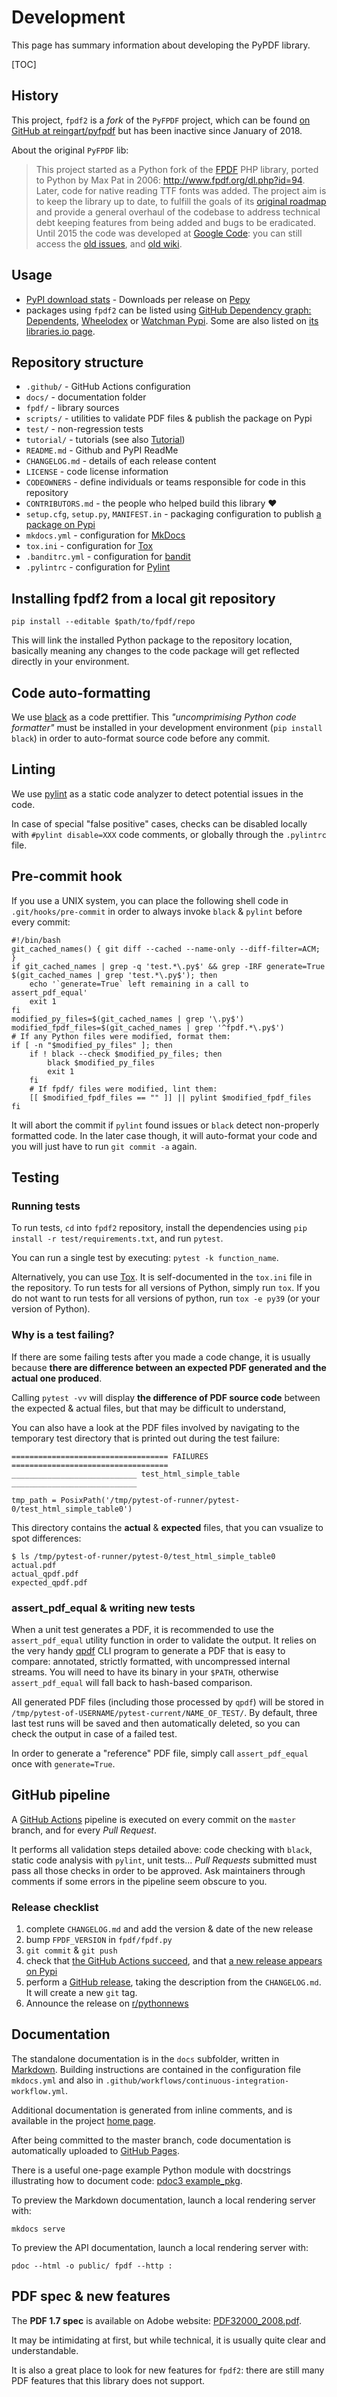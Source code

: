 # Development #

This page has summary information about developing the PyPDF library.

[TOC]

## History ##

This project, `fpdf2` is a _fork_ of the `PyFPDF` project, which can be found
[on GitHub at reingart/pyfpdf](https://github.com/reingart/pyfpdf)
but has been inactive since January of 2018.

About the original `PyFPDF` lib:

> This project started as a Python fork of the [FPDF](http://fpdf.org/) PHP library,
> ported to Python by Max Pat in 2006: <http://www.fpdf.org/dl.php?id=94>.
> Later, code for native reading TTF fonts was added.
> The project aim is to keep the library up to date, to fulfill the goals of its
> [original roadmap](https://github.com/reingart/pyfpdf/wiki/Roadmap) and provide
> a general overhaul of the codebase to address technical debt keeping features from being added
> and bugs to be eradicated.
> Until 2015 the code was developed at [Google Code](https://code.google.com/p/pyfpdf/):
> you can still access the [old issues](https://github.com/reingart/pyfpdf_googlecode/issues),
> and [old wiki](https://github.com/reingart/pyfpdf_googlecode/tree/wiki).


## Usage ##

- [PyPI download stats](https://pypistats.org/packages/fpdf2) - Downloads per release on [Pepy](https://pepy.tech/project/fpdf2)
- packages using `fpdf2` can be listed using [GitHub Dependency graph: Dependents](https://github.com/PyFPDF/fpdf2/network/dependents),
[Wheelodex](https://www.wheelodex.org/projects/fpdf2/rdepends/) or [Watchman Pypi](http://www.watchman-pypi.com).
Some are also listed on [its libraries.io page](https://libraries.io/pypi/fpdf2).


## Repository structure ##

  * `.github/` - GitHub Actions configuration
  * `docs/` - documentation folder
  * `fpdf/` - library sources
  * `scripts/` - utilities to validate PDF files & publish the package on Pypi
  * `test/` - non-regression tests
  * `tutorial/` - tutorials (see also [Tutorial](Tutorial.md))
  * `README.md` - Github and PyPI ReadMe
  * `CHANGELOG.md` - details of each release content
  * `LICENSE` - code license information
  * `CODEOWNERS` - define individuals or teams responsible for code in this repository
  * `CONTRIBUTORS.md` - the people who helped build this library ❤️
  * `setup.cfg`, `setup.py`, `MANIFEST.in` - packaging configuration to publish [a package on Pypi](https://pypi.org/project/fpdf2/)
  * `mkdocs.yml` - configuration for [MkDocs](https://www.mkdocs.org/)
  * `tox.ini` - configuration for [Tox](https://tox.readthedocs.io/en/latest/)
  * `.banditrc.yml` - configuration for [bandit](https://pypi.org/project/bandit/)
  * `.pylintrc` - configuration for [Pylint](http://pylint.pycqa.org/en/latest/)

## Installing fpdf2 from a local git repository ##

```
pip install --editable $path/to/fpdf/repo
```

This will link the installed Python package to the repository location,
basically meaning any changes to the code package will get reflected directly in your environment.

## Code auto-formatting ##

We use [black](https://github.com/psf/black) as a code prettifier.
This _"uncomprimising Python code formatter"_ must be installed
in your development environment (`pip install black`) in order to
auto-format source code before any commit.

## Linting ##

We use [pylint](https://github.com/PyCQA/pylint/) as a static code analyzer
to detect potential issues in the code.

In case of special "false positive" cases,
checks can be disabled locally with `#pylint disable=XXX` code comments,
or globally through the `.pylintrc` file.

## Pre-commit hook ##
If you use a UNIX system, you can place the following shell code
in `.git/hooks/pre-commit` in order to always invoke `black` & `pylint`
before every commit:

```shell
#!/bin/bash
git_cached_names() { git diff --cached --name-only --diff-filter=ACM; }
if git_cached_names | grep -q 'test.*\.py$' && grep -IRF generate=True $(git_cached_names | grep 'test.*\.py$'); then
    echo '`generate=True` left remaining in a call to assert_pdf_equal'
    exit 1
fi
modified_py_files=$(git_cached_names | grep '\.py$')
modified_fpdf_files=$(git_cached_names | grep '^fpdf.*\.py$')
# If any Python files were modified, format them:
if [ -n "$modified_py_files" ]; then
    if ! black --check $modified_py_files; then
        black $modified_py_files
        exit 1
    fi
    # If fpdf/ files were modified, lint them:
    [[ $modified_fpdf_files == "" ]] || pylint $modified_fpdf_files
fi
```

It will abort the commit if `pylint` found issues
or `black` detect non-properly formatted code.
In the later case though, it will auto-format your code
and you will just have to run `git commit -a` again.

## Testing ##

### Running tests

To run tests, `cd` into `fpdf2` repository, install the dependencies using
`pip install -r test/requirements.txt`,  and run `pytest`.

You can run a single test by executing: `pytest -k function_name`.

Alternatively, you can use [Tox](https://tox.readthedocs.io/en/latest/).
It is self-documented in the `tox.ini` file in the repository.
To run tests for all versions of Python, simply run `tox`.
If you do not want to run tests for all versions of python, run `tox -e py39`
(or your version of Python).

### Why is a test failing?

If there are some failing tests after you made a code change,
it is usually because **there are difference between an expected PDF generated and the actual one produced**.

Calling `pytest -vv` will display **the difference of PDF source code** between the expected & actual files,
but that may be difficult to understand,

You can also have a look at the PDF files involved by navigating to the temporary test directory
that is printed out during the test failure:
```
=================================== FAILURES ===================================
____________________________ test_html_simple_table ____________________________

tmp_path = PosixPath('/tmp/pytest-of-runner/pytest-0/test_html_simple_table0')
```

This directory contains the **actual** & **expected** files, that you can vsualize to spot differences:
```
$ ls /tmp/pytest-of-runner/pytest-0/test_html_simple_table0
actual.pdf
actual_qpdf.pdf
expected_qpdf.pdf
```

### assert_pdf_equal & writing new tests

When a unit test generates a PDF, it is recommended to use the `assert_pdf_equal`
utility function in order to validate the output.
It relies on the very handy [qpdf](https://github.com/qpdf/qpdf) CLI program
to generate a PDF that is easy to compare: annotated, strictly formatted,
with uncompressed internal streams.
You will need to have its binary in your `$PATH`,
otherwise `assert_pdf_equal` will fall back to hash-based comparison.

All generated PDF files (including those processed by `qpdf`) will be stored in
`/tmp/pytest-of-USERNAME/pytest-current/NAME_OF_TEST/`. By default, three
last test runs will be saved and then automatically deleted, so you can
check the output in case of a failed test.

In order to generate a "reference" PDF file, simply call `assert_pdf_equal`
once with `generate=True`.

## GitHub pipeline ##

A [GitHub Actions](https://help.github.com/en/actions/reference) pipeline
is executed on every commit on the `master` branch, and for every _Pull Request_.

It performs all validation steps detailed above: code checking with `black`,
static code analysis with `pylint`, unit tests...
_Pull Requests_ submitted must pass all those checks in order to be approved.
Ask maintainers through comments if some errors in the pipeline seem obscure to you.

### Release checklist ###

1. complete `CHANGELOG.md` and add the version & date of the new release
2. bump `FPDF_VERSION` in `fpdf/fpdf.py`
3. `git commit` & `git push`
4. check that [the GitHub Actions succeed](https://github.com/PyFPDF/fpdf2/actions), and that [a new release appears on Pypi](https://pypi.org/project/fpdf2/#history)
5. perform a [GitHub release](https://github.com/PyFPDF/fpdf2/releases), taking the description from the `CHANGELOG.md`.
It will create a new `git` tag.
6. Announce the release on [r/pythonnews](https://www.reddit.com/r/pythonnews/)

## Documentation ##

The standalone documentation is in the `docs` subfolder,
written in [Markdown](https://daringfireball.net/projects/markdown/).
Building instructions are contained in the configuration file `mkdocs.yml`
and also in `.github/workflows/continuous-integration-workflow.yml`.

Additional documentation is generated from inline comments, and is available
in the project [home page](https://pyfpdf.github.io/fpdf2/fpdf/).

After being committed to the master branch, code documentation is automatically uploaded to
[GitHub Pages](https://pyfpdf.github.io/fpdf2/).

There is a useful one-page example Python module with docstrings illustrating how to document code:
[pdoc3 example_pkg](https://github.com/pdoc3/pdoc/blob/master/pdoc/test/example_pkg/__init__.py).

To preview the Markdown documentation, launch a local rendering server with:

    mkdocs serve

To preview the API documentation, launch a local rendering server with:

    pdoc --html -o public/ fpdf --http :

## PDF spec & new features ##

The **PDF 1.7 spec** is available on Adobe website:
[PDF32000_2008.pdf](https://www.adobe.com/content/dam/acom/en/devnet/pdf/pdfs/PDF32000_2008.pdf).

It may be intimidating at first, but while technical, it is usually quite clear and understandable.

It is also a great place to look for new features for `fpdf2`:
there are still many PDF features that this library does not support.
